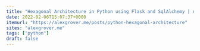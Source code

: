 ```yaml
---
title: "Hexagonal Architecture in Python using Flask and SqlAlchemy | Alex Grover"
date: 2022-02-06T15:07:37+0000
itemurl: "https://alexgrover.me/posts/python-hexagonal-architecture"
sites: "alexgrover.me"
tags: ["python"]
draft: false
---
```


